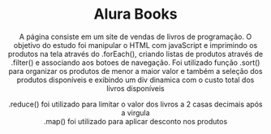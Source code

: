 <h1 align="center"> Alura Books </h1>

<p align="center"> A página consiste em um site de vendas de livros de programação. O objetivo do estudo foi manipular o HTML com javaScript e imprimindo os produtos na tela através do .forEach(), criando listas de produtos através de .filter() e associando aos botoes de navegação. Foi utilizado função .sort() para organizar os produtos de menor a maior valor e também a seleção dos produtos disponíveis e exibindo um div dinamica com o custo total dos livros disponíveis</p>

<p align="center"> .reduce() foi utilizado para limitar o valor dos livros a 2 casas decimais após a virgula <br> .map() foi utilizado para aplicar desconto nos produtos</p>

